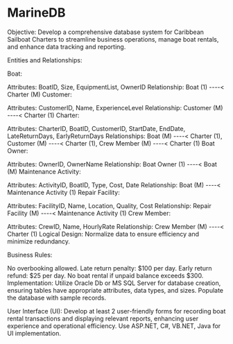# MarineDB
Objective:
Develop a comprehensive database system for Caribbean Sailboat Charters to streamline business operations, manage boat rentals, and enhance data tracking and reporting.

Entities and Relationships:

Boat:

Attributes: BoatID, Size, EquipmentList, OwnerID
Relationship: Boat (1) ----< Charter (M)
Customer:

Attributes: CustomerID, Name, ExperienceLevel
Relationship: Customer (M) ----< Charter (1)
Charter:

Attributes: CharterID, BoatID, CustomerID, StartDate, EndDate, LateReturnDays, EarlyReturnDays
Relationships: Boat (M) ----< Charter (1), Customer (M) ----< Charter (1), Crew Member (M) ----< Charter (1)
Boat Owner:

Attributes: OwnerID, OwnerName
Relationship: Boat Owner (1) ----< Boat (M)
Maintenance Activity:

Attributes: ActivityID, BoatID, Type, Cost, Date
Relationship: Boat (M) ----< Maintenance Activity (1)
Repair Facility:

Attributes: FacilityID, Name, Location, Quality, Cost
Relationship: Repair Facility (M) ----< Maintenance Activity (1)
Crew Member:

Attributes: CrewID, Name, HourlyRate
Relationship: Crew Member (M) ----< Charter (1)
Logical Design:
Normalize data to ensure efficiency and minimize redundancy.

Business Rules:

No overbooking allowed.
Late return penalty: $100 per day. Early return refund: $25 per day.
No boat rental if unpaid balance exceeds $300.
Implementation:
Utilize Oracle Db or MS SQL Server for database creation, ensuring tables have appropriate attributes, data types, and sizes. Populate the database with sample records.

User Interface (UI):
Develop at least 2 user-friendly forms for recording boat rental transactions and displaying relevant reports, enhancing user experience and operational efficiency. Use ASP.NET, C#, VB.NET, Java for UI implementation.
